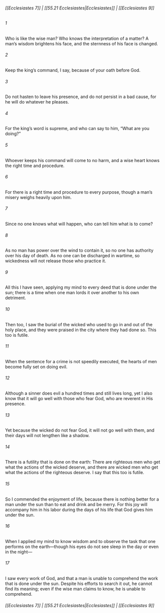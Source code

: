 
###### [[Ecclesiastes 7]] | [[55.21 Ecclesiastes|Ecclesiastes]] | [[Ecclesiastes 9]]

###### 1
Who is like the wise man? Who knows the interpretation of a matter? A man’s wisdom brightens his face, and the sternness of his face is changed.
###### 2
Keep the king’s command, I say, because of your oath before God.
###### 3
Do not hasten to leave his presence, and do not persist in a bad cause, for he will do whatever he pleases.
###### 4
For the king’s word is supreme, and who can say to him, “What are you doing?”
###### 5
Whoever keeps his command will come to no harm, and a wise heart knows the right time and procedure.
###### 6
For there is a right time and procedure to every purpose, though a man’s misery weighs heavily upon him.
###### 7
Since no one knows what will happen, who can tell him what is to come?
###### 8
As no man has power over the wind to contain it, so no one has authority over his day of death. As no one can be discharged in wartime, so wickedness will not release those who practice it.
###### 9
All this I have seen, applying my mind to every deed that is done under the sun; there is a time when one man lords it over another to his own detriment.
###### 10
Then too, I saw the burial of the wicked who used to go in and out of the holy place, and they were praised in the city where they had done so. This too is futile.
###### 11
When the sentence for a crime is not speedily executed, the hearts of men become fully set on doing evil.
###### 12
Although a sinner does evil a hundred times and still lives long, yet I also know that it will go well with those who fear God, who are reverent in His presence.
###### 13
Yet because the wicked do not fear God, it will not go well with them, and their days will not lengthen like a shadow.
###### 14
There is a futility that is done on the earth: There are righteous men who get what the actions of the wicked deserve, and there are wicked men who get what the actions of the righteous deserve. I say that this too is futile.
###### 15
So I commended the enjoyment of life, because there is nothing better for a man under the sun than to eat and drink and be merry. For this joy will accompany him in his labor during the days of his life that God gives him under the sun.
###### 16
When I applied my mind to know wisdom and to observe the task that one performs on the earth—though his eyes do not see sleep in the day or even in the night—
###### 17
I saw every work of God, and that a man is unable to comprehend the work that is done under the sun. Despite his efforts to search it out, he cannot find its meaning; even if the wise man claims to know, he is unable to comprehend.

###### [[Ecclesiastes 7]] | [[55.21 Ecclesiastes|Ecclesiastes]] | [[Ecclesiastes 9]]
